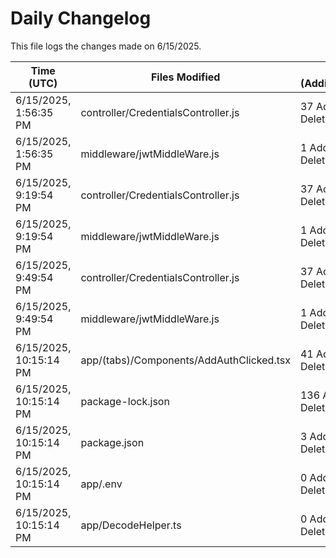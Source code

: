 # Daily Changelog

This file logs the changes made on 6/15/2025.

| Time (UTC)             | Files Modified                    | Changes (Addition/Deletion) |
|------------------------|-----------------------------------|-----------------------------|
| 6/15/2025, 1:56:35 PM | controller/CredentialsController.js | 37 Additions & 2 Deletions |
| 6/15/2025, 1:56:35 PM | middleware/jwtMiddleWare.js | 1 Additions & 1 Deletions |
| 6/15/2025, 9:19:54 PM | controller/CredentialsController.js | 37 Additions & 2 Deletions|
| 6/15/2025, 9:19:54 PM | middleware/jwtMiddleWare.js | 1 Additions & 1 Deletions|
| 6/15/2025, 9:49:54 PM | controller/CredentialsController.js | 37 Additions & 2 Deletions|
| 6/15/2025, 9:49:54 PM | middleware/jwtMiddleWare.js | 1 Additions & 1 Deletions|
| 6/15/2025, 10:15:14 PM | app/(tabs)/Components/AddAuthClicked.tsx | 41 Additions & 5 Deletions|
| 6/15/2025, 10:15:14 PM | package-lock.json | 136 Additions & 0 Deletions|
| 6/15/2025, 10:15:14 PM | package.json | 3 Additions & 0 Deletions|
| 6/15/2025, 10:15:14 PM | app/.env | 0 Additions & 0 Deletions|
| 6/15/2025, 10:15:14 PM | app/DecodeHelper.ts | 0 Additions & 0 Deletions|
